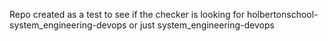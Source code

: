 Repo created as a test to see if the checker is looking for
holbertonschool-system_engineering-devops or just system_engineering-devops
